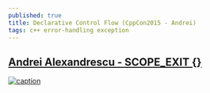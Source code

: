 ```yaml
---
published: true
title: Declarative Control Flow (CppCon2015 - Andrei)
tags: c++ error-handling exception
---
```

## [Andrei Alexandrescu - SCOPE_EXIT {}](https://www.youtube.com/watch?v=WjTrfoiB0MQ)

[![caption](https://img.youtube.com/vi/WjTrfoiB0MQ/0.jpg)](https://www.youtube.com/watch?v=WjTrfoiB0MQ)
